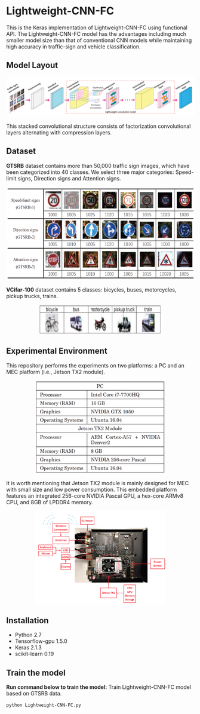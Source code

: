 # Lightweight-CNN-FC
This is the Keras implementation of Lightweight-CNN-FC using functional API. The Lightweight-CNN-FC model has the advantages including much smaller model size than that of conventional CNN models while maintaining high accuracy in traffic-sign and vehicle classification.

## Model Layout
![Layout of Lightweight-CNN-FC](https://github.com/zhoujunhao/lightweight-CNN-FC/blob/master/fig/f1.PNG)

This stacked convolutional structure consists of factorization convolutional layers alternating with compression layers.

## Dataset
**GTSRB** dataset contains more than 50,000 traffic sign images, which have been categorized into 40 classes. We select three major categories: Speed-limit signs, Direction signs and Attention signs.

<p align="center">
  <img width="550" height="250" src="https://github.com/zhoujunhao/lightweight-CNN-FC/blob/master/fig/dataset1.PNG">
</p>

**VCifar-100** dataset contains 5 classes: bicycles, buses, motorcycles, pickup trucks, trains.
<p align="center">
  <img width="330" height="80" src="https://github.com/zhoujunhao/lightweight-CNN-FC/blob/master/fig/dataset2.PNG">
</p>

## Experimental Environment

This repository performs the experiments on two platforms: a PC and an MEC platform (i.e., Jetson TX2 module).

<p align="center">
  <img width="350" height="250" src="https://github.com/zhoujunhao/lightweight-CNN-FC/blob/master/fig/ee.PNG">
</p>

It is worth mentioning that Jetson TX2 module is mainly designed for MEC with small size and low power consumption. This embedded platform features an integrated 256-core NVIDIA Pascal GPU, a hex-core ARMv8 CPU, and 8GB of LPDDR4 memory.

<p align="center">
  <img width="350" height="250" src="https://github.com/zhoujunhao/lightweight-CNN-FC/blob/master/fig/mec.PNG">
</p>

## Installation

- Python 2.7
- Tensorflow-gpu 1.5.0
- Keras 2.1.3
- scikit-learn 0.19

## Train the model

**Run command below to train the model:**
Train Lightweight-CNN-FC model based on GTSRB data.
```
python Lightweight-CNN-FC.py
```

